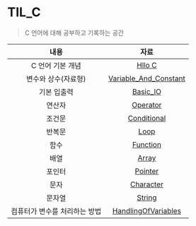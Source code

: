 # TIL_C

> C 언어에 대해 공부하고 기록하는 공간



|             내용              |                        자료                        |
| :---------------------------: | :------------------------------------------------: |
|       C 언어 기본 개념        |               [Hllo C](/Hello_C.md)                |
|      변수와 상수(자료형)      | [Variable_And_Constant](/Variable_And_Constant.md) |
|          기본 입출력          |              [Basic_IO](/Basic_IO.md)              |
|            연산자             |              [Operator](/Operator.md)              |
|            조건문             |           [Conditional](Conditional.md)            |
|            반복문             |                  [Loop](/Loop.md)                  |
|             함수              |              [Function](/Function.md)              |
|             배열              |                 [Array](/Array.md)                 |
|            포인터             |               [Pointer](/Pointer.md)               |
|             문자              |             [Character](/Character.md)             |
|            문자열             |                [String](/String.md)                |
| 컴퓨터가 변수를 처리하는 방법 |   [HandlingOfVariables](/HandlingOfVariables.md)   |



